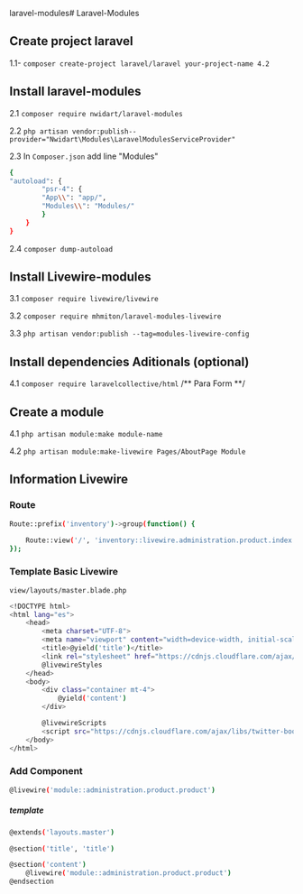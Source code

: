 laravel-modules# Laravel-Modules

## Create project laravel

1.1- `composer create-project laravel/laravel your-project-name 4.2`

## Install laravel-modules

2.1 `composer require nwidart/laravel-modules`

2.2 `php artisan vendor:publish--provider="Nwidart\Modules\LaravelModulesServiceProvider"`

2.3 In `Composer.json` add line "Modules"

```bash
{
"autoload": {
        "psr-4": {
        "App\\": "app/",
        "Modules\\": "Modules/"
        }
    }
}
```

2.4 `composer dump-autoload`

## Install Livewire-modules

3.1 `composer require livewire/livewire`

3.2 `composer require mhmiton/laravel-modules-livewire`

3.3 `php artisan vendor:publish --tag=modules-livewire-config`

## Install dependencies Aditionals (optional)

4.1 `composer require laravelcollective/html` /** Para Form **/

## Create a module

4.1 `php artisan module:make module-name`

4.2 `php artisan module:make-livewire Pages/AboutPage Module`

## Information Livewire

### Route

```sh
Route::prefix('inventory')->group(function() {

    Route::view('/', 'inventory::livewire.administration.product.index');
});
```

### Template Basic Livewire

`view/layouts/master.blade.php`

```sh
<!DOCTYPE html>
<html lang="es">
    <head>
        <meta charset="UTF-8">
        <meta name="viewport" content="width=device-width, initial-scale=1.0">
        <title>@yield('title')</title>
        <link rel="stylesheet" href="https://cdnjs.cloudflare.com/ajax/libs/twitter-bootstrap/5.1.1/css/bootstrap.min.css">
        @livewireStyles
    </head>
    <body>
        <div class="container mt-4">
            @yield('content')
        </div>

        @livewireScripts
        <script src="https://cdnjs.cloudflare.com/ajax/libs/twitter-bootstrap/5.1.1/js/bootstrap.min.js"></script>
    </body>
</html>
```

### Add Component

```sh
@livewire('module::administration.product.product')
```

##### template

```sh
@extends('layouts.master')

@section('title', 'title')

@section('content')
    @livewire('module::administration.product.product')
@endsection
```
